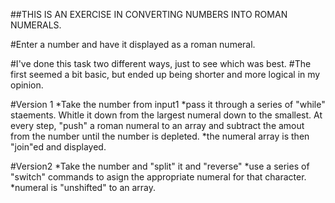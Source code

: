 ##THIS IS AN EXERCISE IN CONVERTING NUMBERS INTO ROMAN NUMERALS.

#Enter a number and have it displayed as a roman numeral.

#I've done this task two different ways, just to see which was best.
#The first seemed a bit basic, but ended up being shorter and more logical in my opinion.

#Version 1
*Take the number from input1
*pass it through a series of "while" staements. Whitle it down from the largest numeral down to the smallest. At every step, "push" a roman numeral to an array and subtract the amout from the number until the number is depleted.
*the numeral array is then "join"ed and displayed.

#Version2
*Take the number and "split" it and "reverse"
*use a series of "switch" commands to asign the appropriate numeral for that character.
*numeral is "unshifted" to an array.
